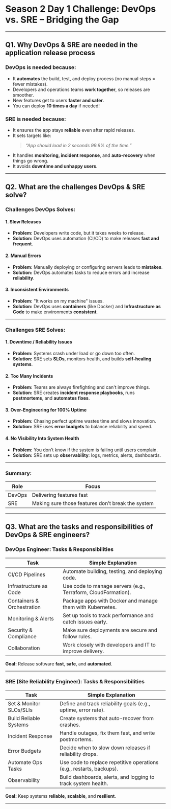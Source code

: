 # Season 2 Day 1 Challenge: DevOps vs. SRE – Bridging the Gap

---

##  Q1. Why DevOps & SRE are needed in the application release process

###  DevOps is needed because:
- It **automates** the build, test, and deploy process (no manual steps = fewer mistakes).
- Developers and operations teams **work together**, so releases are smoother.
- New features get to users **faster and safer**.
- You can deploy **10 times a day** if needed!

###  SRE is needed because:
- It ensures the app stays **reliable** even after rapid releases.
- It sets targets like:  
  > _“App should load in 2 seconds 99.9% of the time.”_
- It handles **monitoring, incident response**, and **auto-recovery** when things go wrong.
- It avoids **downtime and unhappy users**.

---

##  Q2. What are the challenges DevOps & SRE solve?

###  Challenges DevOps Solves:

#### 1. Slow Releases
- **Problem:** Developers write code, but it takes weeks to release.
-  **Solution:** DevOps uses automation (CI/CD) to make releases **fast and frequent**.

#### 2. Manual Errors
- **Problem:** Manually deploying or configuring servers leads to **mistakes**.
-  **Solution:** DevOps automates tasks to reduce errors and increase **reliability**.

#### 3. Inconsistent Environments
- **Problem:** "It works on my machine" issues.
-  **Solution:** DevOps uses **containers** (like Docker) and **Infrastructure as Code** to make environments **consistent**.

---

###  Challenges SRE Solves:

#### 1. Downtime / Reliability Issues
- **Problem:** Systems crash under load or go down too often.
-  **Solution:** SRE sets **SLOs**, monitors health, and builds **self-healing systems**.

#### 2. Too Many Incidents
- **Problem:** Teams are always firefighting and can't improve things.
-  **Solution:** SRE creates **incident response playbooks**, runs **postmortems**, and **automates fixes**.

#### 3. Over-Engineering for 100% Uptime
- **Problem:** Chasing perfect uptime wastes time and slows innovation.
-  **Solution:** SRE uses **error budgets** to balance reliability and speed.

#### 4. No Visibility Into System Health
- **Problem:** You don’t know if the system is failing until users complain.
-  **Solution:** SRE sets up **observability**: logs, metrics, alerts, dashboards.

---

###  Summary:

| Role   | Focus                              |
|--------|-------------------------------------|
| DevOps | Delivering features fast            |
| SRE    | Making sure those features don’t break the system |

---

##  Q3. What are the tasks and responsibilities of DevOps & SRE engineers?

###  DevOps Engineer: Tasks & Responsibilities

| Task                        | Simple Explanation                                         |
|----------------------------|------------------------------------------------------------|
| CI/CD Pipelines            | Automate building, testing, and deploying code.            |
| Infrastructure as Code     | Use code to manage servers (e.g., Terraform, CloudFormation). |
| Containers & Orchestration | Package apps with Docker and manage them with Kubernetes.  |
| Monitoring & Alerts        | Set up tools to track performance and catch issues early.  |
| Security & Compliance      | Make sure deployments are secure and follow rules.         |
| Collaboration              | Work closely with developers and IT to improve delivery.   |

 **Goal:** Release software **fast**, **safe**, and **automated**.

---

###  SRE (Site Reliability Engineer): Tasks & Responsibilities

| Task                   | Simple Explanation                                               |
|------------------------|------------------------------------------------------------------|
| Set & Monitor SLOs/SLIs| Define and track reliability goals (e.g., uptime, error rate).   |
| Build Reliable Systems | Create systems that auto-recover from crashes.                  |
| Incident Response      | Handle outages, fix them fast, and write postmortems.           |
| Error Budgets          | Decide when to slow down releases if reliability drops.         |
| Automate Ops Tasks     | Use code to replace repetitive operations (e.g., restarts, backups). |
| Observability          | Build dashboards, alerts, and logging to track system health.   |

 **Goal:** Keep systems **reliable**, **scalable**, and **resilient**.

---
